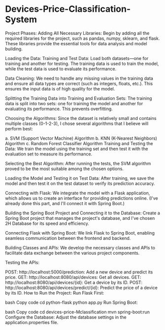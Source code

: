 # Devices-Price-Classification-System

Project Phases:
Adding All Necessary Libraries: Begin by adding all the required libraries for the project, such as pandas, numpy, sklearn, and flask. These libraries provide the essential tools for data analysis and model building.

Loading the Data: Training and Test Data: Load both datasets—one for training and another for testing. The training data is used to train the model, while the test data is used to evaluate its performance.

Data Cleaning: We need to handle any missing values in the training data and ensure all data types are correct (such as integers, floats, etc.). This ensures the input data is of high quality for the model.

Splitting the Training Data into Training and Evaluation Sets: The training data is split into two sets: one for training the model and another for evaluating its performance. This prevents overfitting.

Choosing the Algorithms: Since the dataset is relatively small and contains multiple classes (0-1-2-3), I chose several algorithms that I believe will perform best:

a. SVM (Support Vector Machine) Algorithm
b. KNN (K-Nearest Neighbors) Algorithm
c. Random Forest Classifier Algorithm
Training and Testing the Data: We train the model using the training set and then test it with the evaluation set to measure its performance.

Selecting the Best Algorithm: After running the tests, the SVM algorithm proved to be the most suitable among the chosen options.

Loading the Model and Testing it on Test Data: After training, we save the model and then test it on the test dataset to verify its prediction accuracy.

Connecting with Flask: We integrate the model with a Flask application, which allows us to create an interface for providing predictions online. (I've already done this part, and I'll connect it with Spring Boot.)

Building the Spring Boot Project and Connecting it to the Database: Create a Spring Boot project that manages the project's database, and I've chosen 2H Database for its speed and efficiency.

Connecting Flask with Spring Boot: We link Flask to Spring Boot, enabling seamless communication between the frontend and backend.

Building Classes and APIs: We develop the necessary classes and APIs to facilitate data exchange between the various project components.

Testing the APIs:

POST: http://localhost:5000/prediction: Add a new device and predict its price.
GET: http://localhost:8080/api/devices: Get all devices.
GET: http://localhost:8080/api/devices/{id}: Get a device by its ID.
POST: http://localhost:8080/api/devices/predict/{id}: Predict the price of a device by its ID.
How to Run the Project:
Run Flask First:

bash
Copy code
cd python-flask
python app.py
Run Spring Boot:

bash
Copy code
cd devices-price-Mclassification
mvn spring-boot:run
Configure the Database: Adjust the database settings in the application.properties file.
